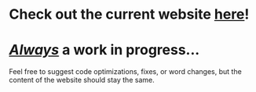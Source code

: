 # Check out the current website <a href = "https://zachdnichols.com/home">here</a>!

# <u>*Always*</u> a work in progress...
Feel free to suggest code optimizations, fixes, or word changes, but the content of the website should stay the same.